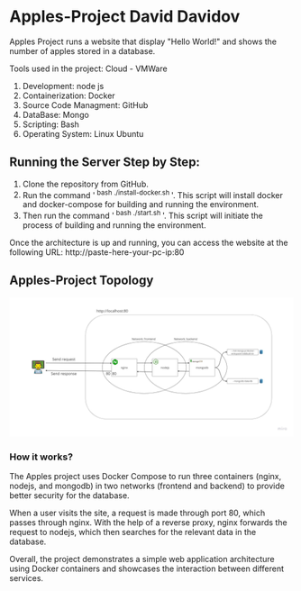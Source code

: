 # Apples-Project David Davidov
Apples Project runs a website that display "Hello World!" and shows the number of apples stored in a database.

Tools used in the project: Cloud - VMWare
1. Development: node js
2. Containerization: Docker
3. Source Code Managment: GitHub
4. DataBase: Mongo
5. Scripting: Bash
6. Operating System: Linux Ubuntu

## Running the Server Step by Step:
1. Clone the repository from GitHub.
2. Run the command '<sup> bash ./install-docker.sh </sup>'. This script will install docker and docker-compose for building and running the environment.
3. Then run the command '<sup> bash ./start.sh </sup>'. This script will initiate the process of building and running the environment.

Once the architecture is up and running, you can access the website at the following URL: http://paste-here-your-pc-ip:80

## Apples-Project Topology
![img](Apples-Project.png)

### How it works?
 
The Apples project uses Docker Compose to run three containers (nginx, nodejs, and mongodb) in two networks (frontend and backend) to provide better security for the database.

When a user visits the site, a request is made through port 80, which passes through nginx. With the help of a reverse proxy, nginx forwards the request to nodejs, which then searches for the relevant data in the database.

Overall, the project demonstrates a simple web application architecture using Docker containers and showcases the interaction between different services.
